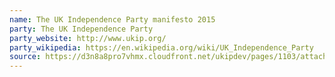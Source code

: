 ```yaml
---
name: The UK Independence Party manifesto 2015
party: The UK Independence Party
party_website: http://www.ukip.org/
party_wikipedia: https://en.wikipedia.org/wiki/UK_Independence_Party
source: https://d3n8a8pro7vhmx.cloudfront.net/ukipdev/pages/1103/attachments/original/1429295050/UKIPManifesto2015.pdf?1429295050
---
```

